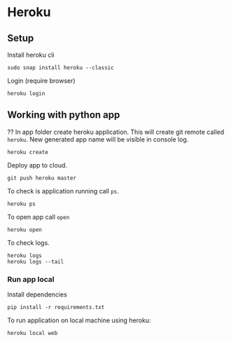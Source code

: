 # Heroku
## Setup
Install heroku cli
```
sudo snap install heroku --classic
```
Login (require browser)
```
heroku login
```
## Working with python app
??
In app folder create heroku application. This will create git remote called `heroku`. New generated app name will be visible in console log.
```
heroku create
```
Deploy app to cloud.
```
git push heroku master
```
To check is application running call `ps`.
```
heroku ps
```
To open app call `open`
```
heroku open
```
To check logs.
```
heroku logs
heroku logs --tail
```
### Run app local
Install dependencies
```
pip install -r requirements.txt
```
To run application on local machine using heroku:
```
heroku local web
```
